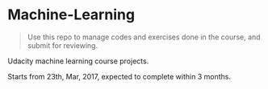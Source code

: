 # Machine-Learning

> Use this repo to manage codes and exercises done in the course, and submit for reviewing.

Udacity machine learning course projects.

Starts from 23th, Mar, 2017, expected to complete within 3 months.
